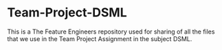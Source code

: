 # Team-Project-DSML
This is a The Feature Engineers repository used for sharing of all the files that we use in the Team Project Assignment in the subject DSML. 
